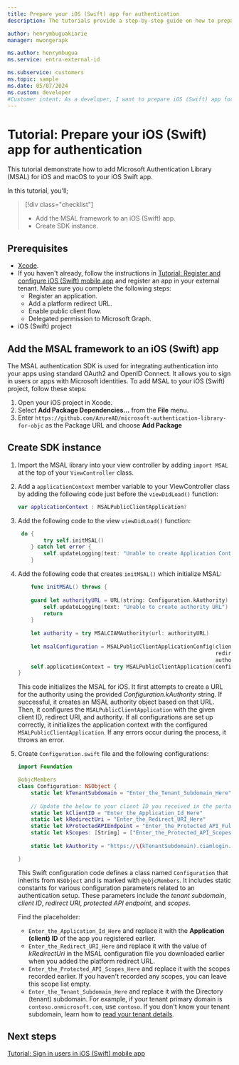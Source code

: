 ```yaml
---
title: Prepare your iOS (Swift) app for authentication
description: The tutorials provide a step-by-step guide on how to prepare your iOS (Swift) app for authentication.

author: henrymbuguakiarie
manager: mwongerapk

ms.author: henrymbugua
ms.service: entra-external-id

ms.subservice: customers
ms.topic: sample
ms.date: 05/07/2024
ms.custom: developer
#Customer intent: As a developer, I want to prepare iOS (Swift) app for authentication using Microsoft Entra External ID.
---
```


# Tutorial: Prepare your iOS (Swift) app for authentication

This tutorial demonstrate how to add Microsoft Authentication Library (MSAL) for iOS and macOS to your iOS Swift app.

In this tutorial, you'll;

> [!div class="checklist"]
>
> - Add the MSAL framework to an iOS (Swift) app.
> - Create SDK instance.

## Prerequisites

- <a href="https://developer.apple.com/xcode/resources/" target="_blank">Xcode</a>.
- If you haven't already, follow the instructions in [Tutorial: Register and configure iOS (Swift) mobile app](tutorial-mobile-app-ios-swift-prepare-tenant.md) and register an app in your external tenant. Make sure you complete the following steps:
    - Register an application.
    - Add a platform redirect URL.
    - Enable public client flow.
    - Delegated permission to Microsoft Graph.
- iOS (Swift) project

## Add the MSAL framework to an iOS (Swift) app

The MSAL authentication SDK is used for integrating authentication into your apps using standard OAuth2 and OpenID Connect. It allows you to sign in users or apps with Microsoft identities. To add MSAL to your iOS (Swift) project, follow these steps:

1. Open your iOS project in Xcode.
1. Select **Add Package Dependencies...** from the **File** menu.
1. Enter `https://github.com/AzureAD/microsoft-authentication-library-for-objc` as the Package URL and choose **Add Package**


## Create SDK instance

1. Import the MSAL library into your view controller by adding `import MSAL` at the top of your `ViewController` class.
1. Add a `applicationContext` member variable to your ViewController class by adding the following code just before the `viewDidLoad()` function:
    
    ```swift
    var applicationContext : MSALPublicClientApplication?
    ```

1. Add the following code to the view `viewDidLoad()` function:

    ```swift
     do {
            try self.initMSAL()
        } catch let error {
            self.updateLogging(text: "Unable to create Application Context \(error)")
        }
    ``` 

1. Add the following code that creates `initMSAL()` which initialize MSAL:

    ```swift
        func initMSAL() throws {
        
        guard let authorityURL = URL(string: Configuration.kAuthority) else {
            self.updateLogging(text: "Unable to create authority URL")
            return
        }
        
        let authority = try MSALCIAMAuthority(url: authorityURL)
        
        let msalConfiguration = MSALPublicClientApplicationConfig(clientId: Configuration.kClientID,
                                                                  redirectUri: Configuration.kRedirectUri,
                                                                  authority: authority)
        self.applicationContext = try MSALPublicClientApplication(configuration: msalConfiguration)
    }
    ```
    
    This code initializes the MSAL for iOS. It first attempts to create a URL for the authority using the provided _Configuration.kAuthority_ string. If successful, it creates an MSAL authority object based on that URL. Then, it configures the `MSALPublicClientApplication` with the given client ID, redirect URI, and authority. If all configurations are set up correctly, it initializes the application context with the configured `MSALPublicClientApplication`. If any errors occur during the process, it throws an error.

1. Create `Configuration.swift` file and the following configurations:

    ```swift
    import Foundation

    @objcMembers
    class Configuration: NSObject {
        static let kTenantSubdomain = "Enter_the_Tenant_Subdomain_Here"
        
        // Update the below to your client ID you received in the portal.
        static let kClientID = "Enter_the_Application_Id_Here"
        static let kRedirectUri = "Enter_the_Redirect_URI_Here"
        static let kProtectedAPIEndpoint = "Enter_the_Protected_API_Full_URL_Here"
        static let kScopes: [String] = ["Enter_the_Protected_API_Scopes_Here"]
        
        static let kAuthority = "https://\(kTenantSubdomain).ciamlogin.com"
    
    }
    ```
    
    This Swift configuration code defines a class named `Configuration` that inherits from `NSObject` and is marked with `@objcMembers`. It includes static constants for various configuration parameters related to an authentication setup. These parameters include the _tenant subdomain_, _client ID_, _redirect URI_, _protected API endpoint_, and _scopes_.

    Find the placeholder:

    - `Enter_the_Application_Id_Here` and replace it with the **Application (client) ID** of the app you registered earlier.
    - `Enter_the_Redirect_URI_Here` and replace it with the value of *kRedirectUri* in the MSAL configuration file you downloaded earlier when you added the platform redirect URL.
    - `Enter_the_Protected_API_Scopes_Here` and replace it with the scopes recorded earlier. If you haven't recorded any scopes, you can leave this scope list empty.
    - `Enter_the_Tenant_Subdomain_Here` and replace it with the Directory (tenant) subdomain. For example, if your tenant primary domain is `contoso.onmicrosoft.com`, use `contoso`. If you don't know your tenant subdomain, learn how to [read your tenant details](how-to-create-external-tenant-portal.md#get-the-external-tenant-details).

## Next steps

[Tutorial: Sign in users in iOS (Swift) mobile app](tutorial-mobile-app-ios-swift-sign-in.md)
